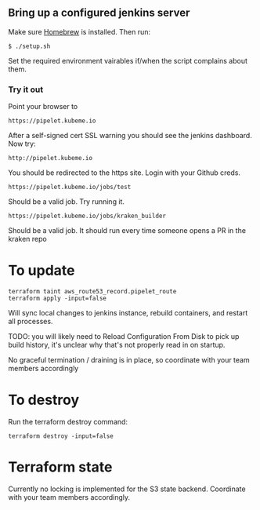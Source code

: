 ## Bring up a configured jenkins server

Make sure [Homebrew](http://brew.sh/) is installed. Then run:
    
    $ ./setup.sh

Set the required environment vairables if/when the script complains about them.
    
### Try it out

Point your browser to

    https://pipelet.kubeme.io

After a self-signed cert SSL warning you should see the jenkins dashboard. Now try:

    http://pipelet.kubeme.io

You should be redirected to the https site. Login with your Github creds. 

    https://pipelet.kubeme.io/jobs/test 

Should be a valid job. Try running it.
    
    https://pipelet.kubeme.io/jobs/kraken_builder 

Should be a valid job. It should run every time someone opens a PR in the kraken repo

# To update

    terraform taint aws_route53_record.pipelet_route
    terraform apply -input=false

Will sync local changes to jenkins instance, rebuild containers, and restart all processes.

TODO: you will likely need to Reload Configuration From Disk to pick up build history, it's unclear why that's not properly read in on startup.

No graceful termination / draining is in place, so coordinate with your team members accordingly

# To destroy
Run the terraform destroy command:

    terraform destroy -input=false

# Terraform state

Currently no locking is implemented for the S3 state backend. Coordinate with your team members accordingly.
